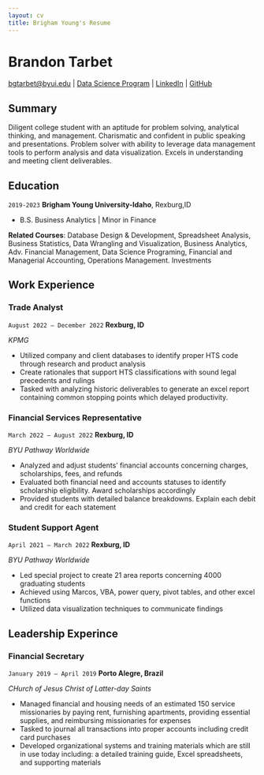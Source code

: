 ```yaml
---
layout: cv
title: Brigham Young's Resume
---
```

# Brandon Tarbet
<div id="webaddress">
<a href="bgtarbet@byui.edu">bgtarbet@byui.edu</a>
| <a href="https://byuidatascience.github.io/development.html">Data Science Program</a>
| <a href="https://www.linkedin.com/groups/13537407/">LinkedIn</a>
| <a href="https://github.com/byuids-resumes">GitHub</a>
</div>

## Summary

Diligent college student with an aptitude for problem solving, analytical thinking, and management. 
Charismatic and confident in public speaking and presentations. Problem solver with ability to leverage data 
management tools to perform analysis and data visualization. Excels in understanding and meeting client 
deliverables.



<!-- https://www.monique.tech/the-art-of-markdown -->

## Education

`2019-2023`
__Brigham Young University-Idaho__, Rexburg,ID

- B.S. Business Analytics | Minor in Finance

__Related Courses__: Database Design & Development, Spreadsheet Analysis, Business Statistics, Data 
Wrangling and Visualization, Business Analytics, Adv. Financial Management, Data Science Programing, 
Financial and Managerial Accounting, Operations Management. Investments

## Work Experience


### Trade Analyst
`August 2022 – December 2022` 
__Rexburg, ID__

_KPMG_

-  Utilized company and client databases to identify proper HTS code through research and product analysis
-  Create rationales that support HTS classifications with sound legal precedents and rulings
- Tasked with analyzing historic deliverables to generate an excel report containing common stopping points which delayed productivity.


### Financial Services Representative

`March 2022 – August 2022`
__Rexburg, ID__

_BYU Pathway Worldwide_

-  Analyzed and adjust students’ financial accounts concerning charges, scholarships, fees, and refunds
-  Evaluated both financial need and accounts statuses to identify scholarship eligibility. Award scholarships accordingly 
-  Provided students with detailed balance breakdowns. Explain each debit and credit for each statement

### Student Support Agent
`April 2021 – March 2022`
__Rexburg, ID__ 

_BYU Pathway Worldwide_

-  Led special project to create 21 area reports concerning 4000 graduating students
- Achieved using Marcos, VBA, power query, pivot tables, and other excel functions
-  Utilized data visualization techniques to communicate findings

## Leadership Experince

### Financial Secretary
`January 2019 – April 2019`
__Porto Alegre, Brazil__ 

_CHurch of Jesus Christ of Latter-day Saints_

-   Managed financial and housing needs of an estimated 150 service missionaries by paying rent, furnishing 
apartments, providing essential supplies, and reimbursing missionaries for expenses
- Tasked to journal all transactions into proper accounts including credit card purchases
-   Developed organizational systems and training materials which are still in use today including: a detailed 
training guide, Excel spreadsheets, and supporting materials


<!-- ### Footer

Last updated: May 2013 -->


